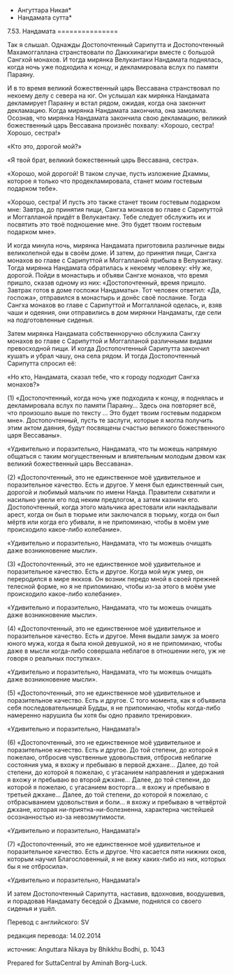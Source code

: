* Ангуттара Никая*
* Нандамата сутта*

7\.53\. Нандамата
\=\=\=\=\=\=\=\=\=\=\=\=\=\=\=

Так я слышал\. Однажды Достопочтенный Сарипутта и Достопочтенный Махамоггаллана странствовали по Даккхинагири вместе с большой Сангхой монахов\. И тогда мирянка Велукантаки Нандамата поднялась, когда ночь уже подходила к концу, и декламировала вслух по памяти Параяну\.

И в то время великий божественный царь Вессавана странствовал по некоему делу с севера на юг\. Он услышал как мирянка Нандамата декламирует Параяну и встал рядом, ожидая, когда она закончит декламацию\. Когда мирянка Нандамата закончила, она замолкла\. Осознав, что мирянка Нандамата закончила свою декламацию, великий божественный царь Вессавана произнёс похвалу: «Хорошо, сестра\! Хорошо, сестра\!»

«Кто это, дорогой мой?»

«Я твой брат, великий божественный царь Вессавана, сестра»\.

«Хорошо, мой дорогой\! В таком случае, пусть изложение Дхаммы, которое я только что продекламировала, станет моим гостевым подарком тебе»\.

«Хорошо, сестра\! И пусть это также станет твоим гостевым подарком мне: Завтра, до принятия пищи, Сангха монахов во главе с Сарипуттой и Моггалланой придёт в Велукантаку\. Тебе следует обслужить их и посвятить это твоё подношение мне\. Это будет твоим гостевым подарком мне»\.

И когда минула ночь, мирянка Нандамата приготовила различные виды великолепной еды в своём доме\. И затем, до принятия пищи, Сангха монахов во главе с Сарипуттой и Моггалланой прибыла в Велукантаку\. Тогда мирянка Нандамата обратилась к некоему человеку: «Ну же, дорогой\. Пойди в монастырь и объяви Сангхе монахов, что время пришло, сказав одному из них: «Достопочтенный, время пришло\. Завтрак готов в доме госпожи Нандаматы»\. Тот человек ответил: «Да, госпожа», отправился в монастырь и донёс своё послание\. Тогда Сангха монахов во главе с Сарипуттой и Моггалланой оделась, и, взяв чаши и одеяния, они отправились в дом мирянки Нандаматы, где сели на подготовленные сиденья\.

Затем мирянка Нандамата собственноручно обслужила Сангху монахов во главе с Сарипуттой и Моггалланой различными видами превосходной пищи\. И когда Достопочтенный Сарипутта закончил кушать и убрал чашу, она села рядом\. И тогда Достопочтенный Сарипутта спросил её:

«Но кто, Нандамата, сказал тебе, что к городу подходит Сангха монахов?»

\(1\) «Достопочтенный, когда ночь уже подходила к концу, я поднялась и декламировала вслух по памяти Параяну… Здесь она повторяет всё, что произошло выше по тексту … Это будет твоим гостевым подарком мне»\. Достопочтенный, пусть те заслуги, которые я могла получить этим актом даяния, будут посвящены счастью великого божественного царя Вессаваны»\.

«Удивительно и поразительно, Нандамата, что ты можешь напрямую общаться с таким могущественным и влиятельным молодым дэвом как великий божественный царь Вессавана»\.

\(2\) «Достопочтенный, это не единственное моё удивительное и поразительное качество\. Есть и другое\. У меня был единственный сын, дорогой и любимый мальчик по имени Нанда\. Правители схватили и насильно увели его под неким предлогом, а затем казнили его\. Достопочтенный, когда этого мальчика арестовали или накладывали арест, когда он был в тюрьме или заключался в тюрьму, когда он был мёртв или когда его убивали, я не припоминаю, чтобы в моём уме происходило какое\-либо колебание»\.

«Удивительно и поразительно, Нандамата, что ты можешь очищать даже возникновение мысли»\.

\(3\) «Достопочтенный, это не единственное моё удивительное и поразительное качество\. Есть и другое\. Когда мой муж умер, он переродился в мире яккхов\. Он возник передо мной в своей прежней телесной форме, но я не припоминаю, чтобы из\-за этого в моём уме происходило какое\-либо колебание»\.

«Удивительно и поразительно, Нандамата, что ты можешь очищать даже возникновение мысли»\.

\(4\) «Достопочтенный, это не единственное моё удивительное и поразительное качество\. Есть и другое\. Меня выдали замуж за моего юного мужа, когда я была юной девушкой, но я не припоминаю, чтобы даже в мысли когда\-либо совершала неблагое в отношении него, уж не говоря о реальных поступках»\.

«Удивительно и поразительно, Нандамата, что ты можешь очищать даже возникновение мысли»\.

\(5\) «Достопочтенный, это не единственное моё удивительное и поразительное качество\. Есть и другое\. С того момента, как я объявила себя последовательницей Будды, я не припоминаю, чтобы когда\-либо намеренно нарушила бы хотя бы одно правило тренировки»\.

«Удивительно и поразительно, Нандамата\!»

\(6\) «Достопочтенный, это не единственное моё удивительное и поразительное качество\. Есть и другое\. До той степени, до которой я пожелаю, отбросив чувственные удовольствия, отбросив неблагие состояния ума, я вхожу и пребываю в первой джхане… Далее, до той степени, до которой я пожелаю, с угасанием направления и удержания я вхожу и пребываю во второй джхане… Далее, до той степени, до которой я пожелаю, с угасанием восторга… я вхожу и пребываю в третьей джхане… Далее, до той степени, до которой я пожелаю, с отбрасыванием удовольствия и боли… я вхожу и пребываю в четвёртой джхане, которая ни\-приятна\-ни\-болезненна, характерна чистейшей осознанностью из\-за невозмутимости\.

«Удивительно и поразительно, Нандамата\!»

\(7\) «Достопочтенный, это не единственное моё удивительное и поразительное качество\. Есть и другое\. Что касается пяти нижних оков, которым научил Благословенный, я не вижу каких\-либо из них, которых бы я не отбросила»\.

«Удивительно и поразительно, Нандамата\!»

И затем Достопочтенный Сарипутта, наставив, вдохновив, воодушевив, и порадовав Нандамату беседой о Дхамме, поднялся со своего сиденья и ушёл\.

Перевод с английского: SV

редакция перевода: 14\.02\.2014

источник: Anguttara Nikaya by Bhikkhu Bodhi, p\. 1043

Prepared for SuttaCentral by Aminah Borg\-Luck\.